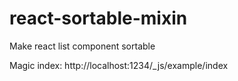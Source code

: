 react-sortable-mixin
====================

Make react list component sortable

Magic index: http://localhost:1234/\_js/example/index
